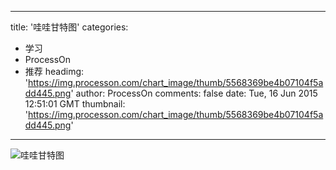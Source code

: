 
---
title: '哇哇甘特图'
categories: 
 - 学习
 - ProcessOn
 - 推荐
headimg: 'https://img.processon.com/chart_image/thumb/5568369be4b07104f5add445.png'
author: ProcessOn
comments: false
date: Tue, 16 Jun 2015 12:51:01 GMT
thumbnail: 'https://img.processon.com/chart_image/thumb/5568369be4b07104f5add445.png'
---

<div>   
<img class="thumb" alt="哇哇甘特图" src="https://img.processon.com/chart_image/thumb/5568369be4b07104f5add445.png" referrerpolicy="no-referrer">
<p></p>  
</div>
            